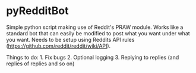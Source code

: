 # pyRedditBot
Simple python script making use of Reddit's PRAW module. Works like a standard bot that can easily be modified to post what you want under what you want. Needs to be setup using Reddits API rules (https://github.com/reddit/reddit/wiki/API).

Things to do:
    1. Fix bugs
    2. Optional logging
    3. Replying to replies (and replies of replies and so on) 
